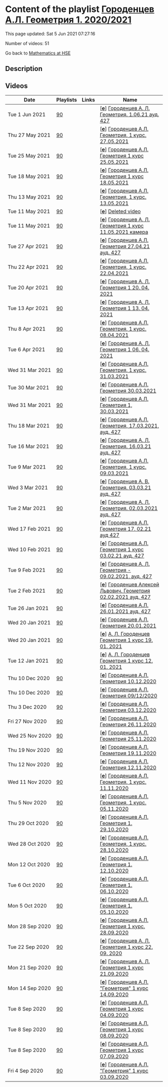 # Content of the playlist [Городенцев А.Л. Геометрия 1. 2020/2021](https://youtube.com/playlist?list=PLq3E5oubNNoBsEH9ILrimrR3sGTl7-e0T)

This page updated: Sat 5 Jun 2021 07:27:16

Number of videos: 51

Go back to [Mathematics at HSE](./README.md)

## Description



## Videos

|Date|Playlists|Links|Name|
|---|---|---|---|
| Tue&nbsp;1&nbsp;Jun&nbsp;2021 | [90](./playlists/90.md "Городенцев А.Л. Геометрия 1. 2020/2021") |  | [[**e**](https://studio.youtube.com/video/4bb6lLIE3AM/edit)] [Городенцев А. Л. Геометрия.  1.06.21 ауд. 427](https://youtube.com/watch?v=4bb6lLIE3AM&list=PLq3E5oubNNoBsEH9ILrimrR3sGTl7-e0T "БАКАЛАВРИАТ 2020/2021 Геометрия Курс обязательный (Математика) Факультет математики 1-й курс, 4 модуль Формат изучения: без онлайн-курса Городенцев Алексей Львович Язык: русский") |
| Thu&nbsp;27&nbsp;May&nbsp;2021 | [90](./playlists/90.md "Городенцев А.Л. Геометрия 1. 2020/2021") |  | [[**e**](https://studio.youtube.com/video/xzf11es6c00/edit)] [Городенцев А.Л. Геометрия, 1 курс. 27.05.2021](https://youtube.com/watch?v=xzf11es6c00&list=PLq3E5oubNNoBsEH9ILrimrR3sGTl7-e0T "") |
| Tue&nbsp;25&nbsp;May&nbsp;2021 | [90](./playlists/90.md "Городенцев А.Л. Геометрия 1. 2020/2021") |  | [[**e**](https://studio.youtube.com/video/QqCLaMa82J8/edit)] [Городенцев А.Л. Геометрия 1 курс 25.05.2021](https://youtube.com/watch?v=QqCLaMa82J8&list=PLq3E5oubNNoBsEH9ILrimrR3sGTl7-e0T "") |
| Tue&nbsp;18&nbsp;May&nbsp;2021 | [90](./playlists/90.md "Городенцев А.Л. Геометрия 1. 2020/2021") |  | [[**e**](https://studio.youtube.com/video/WxVj7UVODbo/edit)] [Городенцев А.Л.  Геометрия 1 курс 18.05.2021](https://youtube.com/watch?v=WxVj7UVODbo&list=PLq3E5oubNNoBsEH9ILrimrR3sGTl7-e0T "") |
| Thu&nbsp;13&nbsp;May&nbsp;2021 | [90](./playlists/90.md "Городенцев А.Л. Геометрия 1. 2020/2021") |  | [[**e**](https://studio.youtube.com/video/famGLTp3DPQ/edit)] [Городенцев А.Л. Геометрия, 1 курс. 13.05.2021](https://youtube.com/watch?v=famGLTp3DPQ&list=PLq3E5oubNNoBsEH9ILrimrR3sGTl7-e0T "") |
| Tue&nbsp;11&nbsp;May&nbsp;2021 | [90](./playlists/90.md "Городенцев А.Л. Геометрия 1. 2020/2021") |  | [[**e**](https://studio.youtube.com/video/KJs8aSI5z-0/edit)] [Deleted video](https://youtube.com/watch?v=KJs8aSI5z-0&list=PLq3E5oubNNoBsEH9ILrimrR3sGTl7-e0T "This video is unavailable.") |
| Tue&nbsp;11&nbsp;May&nbsp;2021 | [90](./playlists/90.md "Городенцев А.Л. Геометрия 1. 2020/2021") |  | [[**e**](https://studio.youtube.com/video/NN2Qrp-wG-8/edit)] [Городенцев А. Л.  Геометрия 1 курс 11.05.2021 камера](https://youtube.com/watch?v=NN2Qrp-wG-8&list=PLq3E5oubNNoBsEH9ILrimrR3sGTl7-e0T "") |
| Tue&nbsp;27&nbsp;Apr&nbsp;2021 | [90](./playlists/90.md "Городенцев А.Л. Геометрия 1. 2020/2021") |  | [[**e**](https://studio.youtube.com/video/VtfqRSiiTns/edit)] [Городенцев А.Л. Геометрия 27.04.21 ауд. 427](https://youtube.com/watch?v=VtfqRSiiTns&list=PLq3E5oubNNoBsEH9ILrimrR3sGTl7-e0T "БАКАЛАВРИАТ 2020/2021 Геометрия Факультет математики 1 курс, 4 модуль Городенцев Алексей Львович Язык: русский") |
| Thu&nbsp;22&nbsp;Apr&nbsp;2021 | [90](./playlists/90.md "Городенцев А.Л. Геометрия 1. 2020/2021") |  | [[**e**](https://studio.youtube.com/video/aV9QgxFthTc/edit)] [Городенцев А.Л. Геометрия, 1 курс. 22.04.2021](https://youtube.com/watch?v=aV9QgxFthTc&list=PLq3E5oubNNoBsEH9ILrimrR3sGTl7-e0T "") |
| Tue&nbsp;20&nbsp;Apr&nbsp;2021 | [90](./playlists/90.md "Городенцев А.Л. Геометрия 1. 2020/2021") |  | [[**e**](https://studio.youtube.com/video/uIzJF_fzPqM/edit)] [Городенцев А.  Л.  Геометрия 1 20.  04.  2021](https://youtube.com/watch?v=uIzJF_fzPqM&list=PLq3E5oubNNoBsEH9ILrimrR3sGTl7-e0T "") |
| Tue&nbsp;13&nbsp;Apr&nbsp;2021 | [90](./playlists/90.md "Городенцев А.Л. Геометрия 1. 2020/2021") |  | [[**e**](https://studio.youtube.com/video/ie_j03LdYQA/edit)] [Городенцев А.  Л.  Геометрия 1 13.  04.  2021](https://youtube.com/watch?v=ie_j03LdYQA&list=PLq3E5oubNNoBsEH9ILrimrR3sGTl7-e0T "") |
| Thu&nbsp;8&nbsp;Apr&nbsp;2021 | [90](./playlists/90.md "Городенцев А.Л. Геометрия 1. 2020/2021") |  | [[**e**](https://studio.youtube.com/video/sgdH-FycsKQ/edit)] [Городенцев А.Л. Геометрия, 1 курс. 08.04.2021](https://youtube.com/watch?v=sgdH-FycsKQ&list=PLq3E5oubNNoBsEH9ILrimrR3sGTl7-e0T "") |
| Tue&nbsp;6&nbsp;Apr&nbsp;2021 | [90](./playlists/90.md "Городенцев А.Л. Геометрия 1. 2020/2021") |  | [[**e**](https://studio.youtube.com/video/OWdtJHVntXw/edit)] [Городенцев А. Л.  Геометрия 1 06. 04. 2021](https://youtube.com/watch?v=OWdtJHVntXw&list=PLq3E5oubNNoBsEH9ILrimrR3sGTl7-e0T "") |
| Wed&nbsp;31&nbsp;Mar&nbsp;2021 | [90](./playlists/90.md "Городенцев А.Л. Геометрия 1. 2020/2021") |  | [[**e**](https://studio.youtube.com/video/rPVY2VwD0Ds/edit)] [Городенцев А.Л. Геометрия, 1 курс. 31.03.2021](https://youtube.com/watch?v=rPVY2VwD0Ds&list=PLq3E5oubNNoBsEH9ILrimrR3sGTl7-e0T "") |
| Tue&nbsp;30&nbsp;Mar&nbsp;2021 | [90](./playlists/90.md "Городенцев А.Л. Геометрия 1. 2020/2021") |  | [[**e**](https://studio.youtube.com/video/YqsIanN0fps/edit)] [Городенцев А.Л. Геометрия 30.03.2021](https://youtube.com/watch?v=YqsIanN0fps&list=PLq3E5oubNNoBsEH9ILrimrR3sGTl7-e0T "") |
| Wed&nbsp;31&nbsp;Mar&nbsp;2021 | [90](./playlists/90.md "Городенцев А.Л. Геометрия 1. 2020/2021") |  | [[**e**](https://studio.youtube.com/video/iigs1kgHDlk/edit)] [Городенцев А.Л. Геометрия 1, 30.03.2021](https://youtube.com/watch?v=iigs1kgHDlk&list=PLq3E5oubNNoBsEH9ILrimrR3sGTl7-e0T "") |
| Thu&nbsp;18&nbsp;Mar&nbsp;2021 | [90](./playlists/90.md "Городенцев А.Л. Геометрия 1. 2020/2021") |  | [[**e**](https://studio.youtube.com/video/CM15SEAV4S8/edit)] [Городенцев А.Л. Геометрия, 17.03.2021, ауд.  427](https://youtube.com/watch?v=CM15SEAV4S8&list=PLq3E5oubNNoBsEH9ILrimrR3sGTl7-e0T "Геометрия Курс обязательный (Математика) Факультет математики Когда читается:  Бакалавриат, 1-й курс,  3 модуль Городенцев Алексей Львович") |
| Tue&nbsp;16&nbsp;Mar&nbsp;2021 | [90](./playlists/90.md "Городенцев А.Л. Геометрия 1. 2020/2021") |  | [[**e**](https://studio.youtube.com/video/MVqvbL2g6BU/edit)] [Городенцев А. Л. Геометрия.  16.03.21 ауд. 427](https://youtube.com/watch?v=MVqvbL2g6BU&list=PLq3E5oubNNoBsEH9ILrimrR3sGTl7-e0T "БАКАЛАВРИАТ 2020/2021 Геометрия - Курс обязательный (Математика) Факультет математики 1-й курс, 3 модуль Городенцев Алексей Львович") |
| Tue&nbsp;9&nbsp;Mar&nbsp;2021 | [90](./playlists/90.md "Городенцев А.Л. Геометрия 1. 2020/2021") |  | [[**e**](https://studio.youtube.com/video/10119blV2wg/edit)] [Городенцев А.Л. Геометрия, 1 курс. 09.03.2021](https://youtube.com/watch?v=10119blV2wg&list=PLq3E5oubNNoBsEH9ILrimrR3sGTl7-e0T "") |
| Wed&nbsp;3&nbsp;Mar&nbsp;2021 | [90](./playlists/90.md "Городенцев А.Л. Геометрия 1. 2020/2021") |  | [[**e**](https://studio.youtube.com/video/tRF31sGphPM/edit)] [Городенцев А. В. Геометрия.  03.03.21 ауд. 427](https://youtube.com/watch?v=tRF31sGphPM&list=PLq3E5oubNNoBsEH9ILrimrR3sGTl7-e0T "Геометрия Факультет математики 3 модуль Городенцев Алексей Львович") |
| Tue&nbsp;2&nbsp;Mar&nbsp;2021 | [90](./playlists/90.md "Городенцев А.Л. Геометрия 1. 2020/2021") |  | [[**e**](https://studio.youtube.com/video/GPMJIBlzdvQ/edit)] [Городенцев А. Л. Геометрия.  02.03.2021 ауд.  427](https://youtube.com/watch?v=GPMJIBlzdvQ&list=PLq3E5oubNNoBsEH9ILrimrR3sGTl7-e0T "БАКАЛАВРИАТ 2020/2021 Геометрия Факультет математики 1 курс, 3 модуль Городенцев Алексей Львович") |
| Wed&nbsp;17&nbsp;Feb&nbsp;2021 | [90](./playlists/90.md "Городенцев А.Л. Геометрия 1. 2020/2021") |  | [[**e**](https://studio.youtube.com/video/wxs7VkGUgg0/edit)] [Городенцев  А.Л. Геометрия 17. 02.21 ауд 427](https://youtube.com/watch?v=wxs7VkGUgg0&list=PLq3E5oubNNoBsEH9ILrimrR3sGTl7-e0T "Геометрия Факультет математики 1-й курс, 3 модуль Охват аудитории: для своего кампуса Преподаватель: Городенцев Алексей Львович Язык: русский") |
| Wed&nbsp;10&nbsp;Feb&nbsp;2021 | [90](./playlists/90.md "Городенцев А.Л. Геометрия 1. 2020/2021") |  | [[**e**](https://studio.youtube.com/video/506BOzLjsHg/edit)] [Городенцев А.Л.  Геометрия  1 курс 03.02.21 ауд. 427](https://youtube.com/watch?v=506BOzLjsHg&list=PLq3E5oubNNoBsEH9ILrimrR3sGTl7-e0T "БАКАЛАВРИАТ 2020/2021 Геометрия Факультет математики 3  модуль Городенцев Алексей Львович") |
| Tue&nbsp;9&nbsp;Feb&nbsp;2021 | [90](./playlists/90.md "Городенцев А.Л. Геометрия 1. 2020/2021") |  | [[**e**](https://studio.youtube.com/video/2n8faNPxW7U/edit)] [Городенцев А. Л. Геометрия - 09.02.2021, ауд. 427](https://youtube.com/watch?v=2n8faNPxW7U&list=PLq3E5oubNNoBsEH9ILrimrR3sGTl7-e0T "Геометрия Факультет математики 1-й курс, 3  модуль Городенцев Алексей Львович") |
| Tue&nbsp;2&nbsp;Feb&nbsp;2021 | [90](./playlists/90.md "Городенцев А.Л. Геометрия 1. 2020/2021") |  | [[**e**](https://studio.youtube.com/video/ndOszCtL4L4/edit)] [Городенцев Алексей Львович. Геометрия 02.02.2021 ауд. 427](https://youtube.com/watch?v=ndOszCtL4L4&list=PLq3E5oubNNoBsEH9ILrimrR3sGTl7-e0T "БАКАЛАВРИАТ 2020/2021 - Геометрия Курс обязательный  Факультет математики 3 модуль Городенцев Алексей Львович") |
| Tue&nbsp;26&nbsp;Jan&nbsp;2021 | [90](./playlists/90.md "Городенцев А.Л. Геометрия 1. 2020/2021") |  | [[**e**](https://studio.youtube.com/video/apYSAhOF67A/edit)] [Городенцев А.Л. 26.01.2021 ауд. 427](https://youtube.com/watch?v=apYSAhOF67A&list=PLq3E5oubNNoBsEH9ILrimrR3sGTl7-e0T "Геометрия Городенцев Алексей Львович") |
| Wed&nbsp;20&nbsp;Jan&nbsp;2021 | [90](./playlists/90.md "Городенцев А.Л. Геометрия 1. 2020/2021") |  | [[**e**](https://studio.youtube.com/video/9QlnfTTEFvQ/edit)] [Городенцев А.Л. Геометрия 20.01.2021](https://youtube.com/watch?v=9QlnfTTEFvQ&list=PLq3E5oubNNoBsEH9ILrimrR3sGTl7-e0T "") |
| Wed&nbsp;20&nbsp;Jan&nbsp;2021 | [90](./playlists/90.md "Городенцев А.Л. Геометрия 1. 2020/2021") |  | [[**e**](https://studio.youtube.com/video/zuGhZ0-tKxE/edit)] [А. Л. Городенцев Геометрия 1 курс 19. 01. 2021](https://youtube.com/watch?v=zuGhZ0-tKxE&list=PLq3E5oubNNoBsEH9ILrimrR3sGTl7-e0T "") |
| Tue&nbsp;12&nbsp;Jan&nbsp;2021 | [90](./playlists/90.md "Городенцев А.Л. Геометрия 1. 2020/2021") |  | [[**e**](https://studio.youtube.com/video/bfh_jraAjEo/edit)] [А. Л. Городенцев Геометрия 1 курс 12. 01. 2021](https://youtube.com/watch?v=bfh_jraAjEo&list=PLq3E5oubNNoBsEH9ILrimrR3sGTl7-e0T "") |
| Thu&nbsp;10&nbsp;Dec&nbsp;2020 | [90](./playlists/90.md "Городенцев А.Л. Геометрия 1. 2020/2021") |  | [[**e**](https://studio.youtube.com/video/XnnlFL3f03U/edit)] [Городенцев А.Л. Геометрия 10.12.2020](https://youtube.com/watch?v=XnnlFL3f03U&list=PLq3E5oubNNoBsEH9ILrimrR3sGTl7-e0T "") |
| Thu&nbsp;10&nbsp;Dec&nbsp;2020 | [90](./playlists/90.md "Городенцев А.Л. Геометрия 1. 2020/2021") |  | [[**e**](https://studio.youtube.com/video/8SD5mVnvAew/edit)] [Городенцев А.Л. Геометрия 09/12/2020](https://youtube.com/watch?v=8SD5mVnvAew&list=PLq3E5oubNNoBsEH9ILrimrR3sGTl7-e0T "") |
| Thu&nbsp;3&nbsp;Dec&nbsp;2020 | [90](./playlists/90.md "Городенцев А.Л. Геометрия 1. 2020/2021") |  | [[**e**](https://studio.youtube.com/video/-UsTldf74oo/edit)] [Городенцев А.Л. Геометрия 03.12.2020](https://youtube.com/watch?v=-UsTldf74oo&list=PLq3E5oubNNoBsEH9ILrimrR3sGTl7-e0T "") |
| Fri&nbsp;27&nbsp;Nov&nbsp;2020 | [90](./playlists/90.md "Городенцев А.Л. Геометрия 1. 2020/2021") |  | [[**e**](https://studio.youtube.com/video/-1lhmRaNOgo/edit)] [Городенцев А.Л. Геометрия 26.11.2020](https://youtube.com/watch?v=-1lhmRaNOgo&list=PLq3E5oubNNoBsEH9ILrimrR3sGTl7-e0T "") |
| Wed&nbsp;25&nbsp;Nov&nbsp;2020 | [90](./playlists/90.md "Городенцев А.Л. Геометрия 1. 2020/2021") |  | [[**e**](https://studio.youtube.com/video/cYZtA1Z_An8/edit)] [Городенцев А.Л. Геометрия 25.11.2020](https://youtube.com/watch?v=cYZtA1Z_An8&list=PLq3E5oubNNoBsEH9ILrimrR3sGTl7-e0T "") |
| Thu&nbsp;19&nbsp;Nov&nbsp;2020 | [90](./playlists/90.md "Городенцев А.Л. Геометрия 1. 2020/2021") |  | [[**e**](https://studio.youtube.com/video/6qDb_8TRwcs/edit)] [Городенцев А.Л. Геометрия 19.11.2020](https://youtube.com/watch?v=6qDb_8TRwcs&list=PLq3E5oubNNoBsEH9ILrimrR3sGTl7-e0T "") |
| Thu&nbsp;12&nbsp;Nov&nbsp;2020 | [90](./playlists/90.md "Городенцев А.Л. Геометрия 1. 2020/2021") |  | [[**e**](https://studio.youtube.com/video/6xnchBevPvs/edit)] [Городенцев А.Л. Геометрия 12.11.2020](https://youtube.com/watch?v=6xnchBevPvs&list=PLq3E5oubNNoBsEH9ILrimrR3sGTl7-e0T "") |
| Wed&nbsp;11&nbsp;Nov&nbsp;2020 | [90](./playlists/90.md "Городенцев А.Л. Геометрия 1. 2020/2021") |  | [[**e**](https://studio.youtube.com/video/jEq-3R8l8lY/edit)] [Городенцев А.Л. Геометрия, 1 курс. 11.11.2020](https://youtube.com/watch?v=jEq-3R8l8lY&list=PLq3E5oubNNoBsEH9ILrimrR3sGTl7-e0T "") |
| Thu&nbsp;5&nbsp;Nov&nbsp;2020 | [90](./playlists/90.md "Городенцев А.Л. Геометрия 1. 2020/2021") |  | [[**e**](https://studio.youtube.com/video/O-FexC964AY/edit)] [Городенцев А.Л. Геометрия, 1 курс. 05.11.2020](https://youtube.com/watch?v=O-FexC964AY&list=PLq3E5oubNNoBsEH9ILrimrR3sGTl7-e0T "") |
| Thu&nbsp;29&nbsp;Oct&nbsp;2020 | [90](./playlists/90.md "Городенцев А.Л. Геометрия 1. 2020/2021") |  | [[**e**](https://studio.youtube.com/video/XlU07jbgIOM/edit)] [Городенцев А.Л. Геометрия 1.  29.10.2020](https://youtube.com/watch?v=XlU07jbgIOM&list=PLq3E5oubNNoBsEH9ILrimrR3sGTl7-e0T "") |
| Wed&nbsp;28&nbsp;Oct&nbsp;2020 | [90](./playlists/90.md "Городенцев А.Л. Геометрия 1. 2020/2021") |  | [[**e**](https://studio.youtube.com/video/R7Q7W3ugYTI/edit)] [Городенцев А.Л. Геометрия, 1 курс. 28.10.2020](https://youtube.com/watch?v=R7Q7W3ugYTI&list=PLq3E5oubNNoBsEH9ILrimrR3sGTl7-e0T "") |
| Mon&nbsp;12&nbsp;Oct&nbsp;2020 | [90](./playlists/90.md "Городенцев А.Л. Геометрия 1. 2020/2021") |  | [[**e**](https://studio.youtube.com/video/TDABV9MTTO0/edit)] [Городенцев А.Л. Геометрия 1. 12.10.2020](https://youtube.com/watch?v=TDABV9MTTO0&list=PLq3E5oubNNoBsEH9ILrimrR3sGTl7-e0T "") |
| Tue&nbsp;6&nbsp;Oct&nbsp;2020 | [90](./playlists/90.md "Городенцев А.Л. Геометрия 1. 2020/2021") |  | [[**e**](https://studio.youtube.com/video/Jj8Iz6EY32w/edit)] [Городенцев А.Л. Геометрия 1. 06.10.2020](https://youtube.com/watch?v=Jj8Iz6EY32w&list=PLq3E5oubNNoBsEH9ILrimrR3sGTl7-e0T "") |
| Mon&nbsp;5&nbsp;Oct&nbsp;2020 | [90](./playlists/90.md "Городенцев А.Л. Геометрия 1. 2020/2021") |  | [[**e**](https://studio.youtube.com/video/T4dcT2cG9VY/edit)] [Городенцев А.Л. Геометрия 1. 05.10.2020](https://youtube.com/watch?v=T4dcT2cG9VY&list=PLq3E5oubNNoBsEH9ILrimrR3sGTl7-e0T "") |
| Mon&nbsp;28&nbsp;Sep&nbsp;2020 | [90](./playlists/90.md "Городенцев А.Л. Геометрия 1. 2020/2021") |  | [[**e**](https://studio.youtube.com/video/ABp6zSbT55c/edit)] [Городенцев А.Л. Геометрия 1 курс. 28.09.2020](https://youtube.com/watch?v=ABp6zSbT55c&list=PLq3E5oubNNoBsEH9ILrimrR3sGTl7-e0T "") |
| Tue&nbsp;22&nbsp;Sep&nbsp;2020 | [90](./playlists/90.md "Городенцев А.Л. Геометрия 1. 2020/2021") |  | [[**e**](https://studio.youtube.com/video/paAiDqmXWuM/edit)] [Городенцев А. Л. Геометрия 1 курс 22. 09. 2020](https://youtube.com/watch?v=paAiDqmXWuM&list=PLq3E5oubNNoBsEH9ILrimrR3sGTl7-e0T "") |
| Mon&nbsp;21&nbsp;Sep&nbsp;2020 | [90](./playlists/90.md "Городенцев А.Л. Геометрия 1. 2020/2021") |  | [[**e**](https://studio.youtube.com/video/1Ray1L8L2JE/edit)] [Городенцев А. Л. Геометрия 1 курс 21.09.2020](https://youtube.com/watch?v=1Ray1L8L2JE&list=PLq3E5oubNNoBsEH9ILrimrR3sGTl7-e0T "") |
| Mon&nbsp;14&nbsp;Sep&nbsp;2020 | [90](./playlists/90.md "Городенцев А.Л. Геометрия 1. 2020/2021") |  | [[**e**](https://studio.youtube.com/video/W8s1LNTFGiY/edit)] [Городенцев А.Л. "Геометрия" 1 курс 14.09.2020](https://youtube.com/watch?v=W8s1LNTFGiY&list=PLq3E5oubNNoBsEH9ILrimrR3sGTl7-e0T "") |
| Tue&nbsp;8&nbsp;Sep&nbsp;2020 | [90](./playlists/90.md "Городенцев А.Л. Геометрия 1. 2020/2021") |  | [[**e**](https://studio.youtube.com/video/cLJHXOnBXDc/edit)] [Городенцев А.Л. Геометрия 1 курс 04.09.2020](https://youtube.com/watch?v=cLJHXOnBXDc&list=PLq3E5oubNNoBsEH9ILrimrR3sGTl7-e0T "") |
| Tue&nbsp;8&nbsp;Sep&nbsp;2020 | [90](./playlists/90.md "Городенцев А.Л. Геометрия 1. 2020/2021") |  | [[**e**](https://studio.youtube.com/video/jU7yNup0lko/edit)] [Городенцев А.Л. Геометрия 1 курс 08.09.2020](https://youtube.com/watch?v=jU7yNup0lko&list=PLq3E5oubNNoBsEH9ILrimrR3sGTl7-e0T "") |
| Tue&nbsp;8&nbsp;Sep&nbsp;2020 | [90](./playlists/90.md "Городенцев А.Л. Геометрия 1. 2020/2021") |  | [[**e**](https://studio.youtube.com/video/pcStNgUgW38/edit)] [Городенцев А.Л. Геометрия 1 курс 07.09.2020](https://youtube.com/watch?v=pcStNgUgW38&list=PLq3E5oubNNoBsEH9ILrimrR3sGTl7-e0T "") |
| Fri&nbsp;4&nbsp;Sep&nbsp;2020 | [90](./playlists/90.md "Городенцев А.Л. Геометрия 1. 2020/2021") |  | [[**e**](https://studio.youtube.com/video/yxuPcaZXaKM/edit)] [Городенцев А.Л. "Геометрия" 1 курс 03.09.2020](https://youtube.com/watch?v=yxuPcaZXaKM&list=PLq3E5oubNNoBsEH9ILrimrR3sGTl7-e0T "") |
